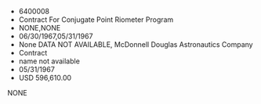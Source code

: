 * 6400008
* Contract For Conjugate Point Riometer Program
* NONE,NONE
* 06/30/1967,05/31/1967
* None DATA NOT AVAILABLE, McDonnell Douglas Astronautics Company
* Contract
* name not available
* 05/31/1967
* USD 596,610.00

NONE